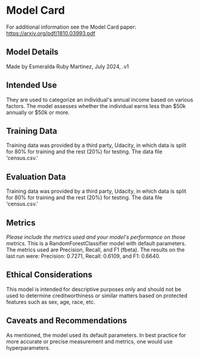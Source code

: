 # Model Card

For additional information see the Model Card paper: https://arxiv.org/pdf/1810.03993.pdf

## Model Details
Made by Esmeralda Ruby Martinez, July 2024, .v1

## Intended Use
They are used to categorize an individual's annual income based on various factors. The model assesses whether the individual earns less than $50k annually or $50k or more.

## Training Data
Training data was provided by a third party, Udacity, in which data is split for 80% for training and the rest (20%) for testing. The data file 'census.csv.'

## Evaluation Data
Training data was provided by a third party, Udacity, in which data is split for 80% for training and the rest (20%) for testing. The data file 'census.csv.'

## Metrics
_Please include the metrics used and your model's performance on those metrics._
This is a RandomForestClassifier model with default parameters. The metrics used are Precision, Recall, and F1 (fbeta). The results on the last run were: Precision: 0.7271, Recall: 0.6109, and F1: 0.6640.

## Ethical Considerations
This model is intended for descriptive purposes only and should not be used to determine creditworthiness or similar matters based on protected features such as sex, age, race, etc.

## Caveats and Recommendations
As mentioned, the model used its default parameters. In best practice for more accurate or precise measurement and metrics, one would use hyperparameters.
